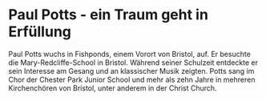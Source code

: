 # Paul Potts - ein Traum geht in Erfüllung

Paul Potts wuchs in Fishponds, einem Vorort von Bristol, auf. Er besuchte die Mary-Redcliffe-School in Bristol. Während seiner Schulzeit entdeckte er sein Interesse am Gesang und an klassischer Musik zeigten. Potts sang im Chor der Chester Park Junior School und mehr als zehn Jahre in mehreren Kirchenchören von Bristol, unter anderem in der Christ Church.
